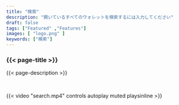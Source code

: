 ```yaml
---
title: "検索"
description: "開いているすべてのウォレットを検索するには入力してください"
draft: false
tags: ["Featured" ,"Features"]
images: [ "logo.png" ]
keywords: ["検索"]
---
```






### {{< page-title >}} 
{{< page-description >}} 

<br>



{{< video "search.mp4" controls  autoplay muted playsinline >}}
